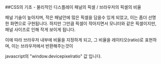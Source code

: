 ##CSS의 기초 - 물리적인 디스플레이 패널의 픽셀 / 브라우저의 픽셀의 비율

패널 기술이 높아지며, 작은 패널안에 많은 픽셀을 담을수 있게 되었고, 이는 좀더 선명한 화면으로 구현됩니다.
하지만 그만큼 픽셀이 작아지면서 모니터와 같은 픽셀이지만, 패널 사이즈로 인해 작게 보이게 됩니다.

이에 따라 브라우저 내부에 비율을 지정하게 되고, 그 비율을 레이티오(ratio)로 표현하며, 이는 브라우저에서 반환해주는것이

javascript의 "window.devicepixelratio" 값 입니다.

